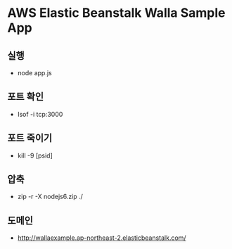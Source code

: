 # AWS Elastic Beanstalk Walla Sample App 

## 실행
- node app.js

## 포트 확인
- lsof -i tcp:3000

## 포트 죽이기
- kill -9 [psid]

## 압축
- zip -r -X nodejs6.zip ./

## 도메인
- http://wallaexample.ap-northeast-2.elasticbeanstalk.com/